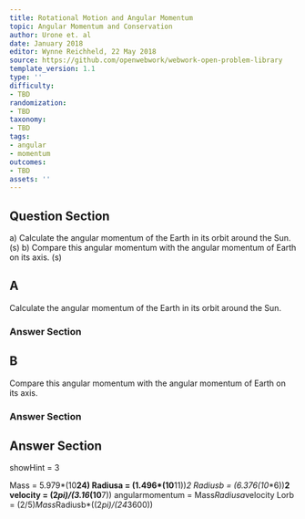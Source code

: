 ```yaml
---
title: Rotational Motion and Angular Momentum
topic: Angular Momentum and Conservation
author: Urone et. al
date: January 2018
editor: Wynne Reichheld, 22 May 2018
source: https://github.com/openwebwork/webwork-open-problem-library
template_version: 1.1
type: ''
difficulty:
- TBD
randomization:
- TBD
taxonomy:
- TBD
tags:
- angular
- momentum
outcomes:
- TBD
assets: ''
---
```


## Question Section 

a) Calculate the angular momentum of the Earth in its orbit around the Sun. 
(s)
b) Compare this angular momentum with the angular momentum of Earth on its axis.
(s)

## A
Calculate the angular momentum of the Earth in its orbit around the Sun. 
### Answer Section
## B
Compare this angular momentum with the angular momentum of Earth on its axis.
### Answer Section


## Answer Section

showHint = 3

Mass = 5.979*(10**24)
Radiusa = (1.496*(10**11))**2
Radiusb = (6.376*(10**6))**2
velocity = (2*pi)/(3.16*(10**7))
angularmomentum = Mass*Radiusa*velocity
Lorb = (2/5)*Mass*Radiusb*((2*pi)/(24*3600))